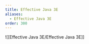```yaml
---
title: Effective Java 3E
aliases:
  - Effective Java 3E
order: 300
---
```


![[Effective Java 3E/Effective Java 3E]]